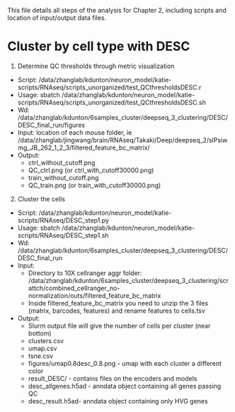 This file details all steps of the analysis for Chapter 2, including scripts and location of input/output data files.



# Cluster by cell type with DESC
1. Determine QC thresholds through metric visualization
- Script: /data/zhanglab/kdunton/neuron_model/katie-scripts/RNAseq/scripts_unorganized/test_QCthresholdsDESC.r 
- Usage: sbatch /data/zhanglab/kdunton/neuron_model/katie-scripts/RNAseq/scripts_unorganized/test_QCthresholdsDESC.sh
- Wd: /data/zhanglab/kdunton/6samples_cluster/deepseq_3_clustering/DESC/DESC_final_run/figures
- Input: location of each mouse folder, ie /data/zhanglab/jingwang/brain/RNAseq/Takaki/Deep/deepseq_2/slPsiwmg_JB_262_1_2_3/filtered_feature_bc_matrix/
- Output: 
  - ctrl_without_cutoff.png
  - QC_ctrl.png (or ctrl_with_cutoff30000.png)
  - train_without_cutoff.png
  - QC_train.png (or train_with_cutoff30000.png)

2. Cluster the cells
- Script: /data/zhanglab/kdunton/neuron_model/katie-scripts/RNAseq/DESC_step1.py
- Usage: sbatch /data/zhanglab/kdunton/neuron_model/katie-scripts/RNAseq/DESC_step1.sh
- Wd: /data/zhanglab/kdunton/6samples_cluster/deepseq_3_clustering/DESC/DESC_final_run
- Input:
  - Directory to 10X cellranger aggr folder: /data/zhanglab/kdunton/6samples_cluster/deepseq_3_clustering/scrattch/combined_cellranger_no-normalization/outs/filtered_feature_bc_matrix
  - Inside filtered_feature_bc_matrix you need to unzip the 3 files (matrix, barcodes, features) and rename features to cells.tsv
- Output: 
  - Slurm output file will give the number of cells per cluster (near bottom)
  - clusters.csv
  - umap.csv
  - tsne.csv
  - figures/umap0.8desc_0.8.png - umap with each cluster a different color
  - result_DESC/ - contains files on the encoders and models
  - desc_allgenes.h5ad - anndata object containing all genes passing QC
  - desc_result.h5ad- anndata object containing only HVG genes

